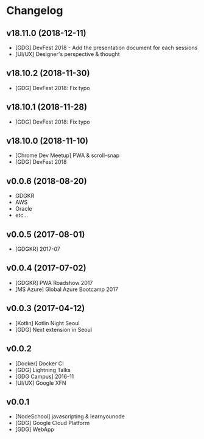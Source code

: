 # Changelog

## v18.11.0 (2018-12-11)
- [GDG] DevFest 2018 - Add the presentation document for each sessions
- [UI/UX] Designer's perspective & thought

## v18.10.2 (2018-11-30)
- [GDG] DevFest 2018: Fix typo

## v18.10.1 (2018-11-28)
- [GDG] DevFest 2018: Fix typo

## v18.10.0 (2018-11-10)
- [Chrome Dev Meetup] PWA & scroll-snap
- [GDG] DevFest 2018

## v0.0.6 (2018-08-20)
- GDGKR
- AWS
- Oracle
- etc...

## v0.0.5 (2017-08-01)
- [GDGKR] 2017-07

## v0.0.4 (2017-07-02)
- [GDGKR] PWA Roadshow 2017
- [MS Azure] Global Azure Bootcamp 2017

## v0.0.3 (2017-04-12)
- [Kotlin] Kotlin Night Seoul
- [GDG] Next extension in Seoul

## v0.0.2
- [Docker] Docker CI
- [GDG] Lightning Talks
- [GDG Campus] 2016-11
- [UI/UX] Google XFN

## v0.0.1
- [NodeSchool] javascripting & learnyounode
- [GDG] Google Cloud Platform
- [GDG] WebApp
